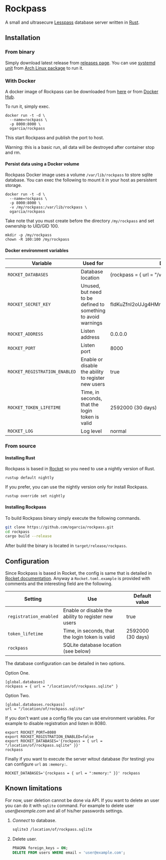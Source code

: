 # Rockpass

A small and ultrasecure [Lesspass][1] database server written in [Rust][2].

[1]: https://lesspass.com/
[2]: https://www.rust-lang.org/

## Installation

### From binary

Simply download latest release from [releases page][releases]. You can use
[systemd unit][unit] from [Arch Linux package][package] to run it.

[releases]: https://github.com/ogarcia/rockpass/releases
[unit]: https://aur.archlinux.org/cgit/aur.git/tree/rockpass.service?h=rockpass
[package]: https://aur.archlinux.org/packages/rockpass

### With Docker

A docker image of Rockpass can be downloaded from [here][ghcr] or from
[Docker Hub][hub].

To run it, simply exec.
```
docker run -t -d \
  --name=rockpass \
  -p 8000:8000 \
  ogarcia/rockpass
```

This start Rockpass and publish the port to host.

Warning: this is a basic run, all data will be destroyed after container
stop and rm.

[ghcr]: https://github.com/users/ogarcia/packages/container/package/rockpass
[hub]: https://hub.docker.com/repository/docker/ogarcia/rockpass

#### Persist data using a Docker volume

Rockpass Docker image uses a volume `/var/lib/rockpass` to store sqlite
database. You can exec the following to mount it in your host as persistent
storage.
```
docker run -t -d \
  --name=rockpass \
  -p 8000:8000 \
  -v /my/rockpass:/var/lib/rockpass \
  ogarcia/rockpass
```

Take note that you must create before the directory `/my/rockpass` and set
ownership to UID/GID 100.
```
mkdir -p /my/rockpass
chown -R 100:100 /my/rockpass
```

#### Docker environment variables

| Variable | Used for | Default value |
| --- | --- | --- |
| `ROCKET_DATABASES` | Database location | {rockpass = { url = \"/var/lib/rockpass/rockpass.sqlite\" }} |
| `ROCKET_SECRET_KEY` | Unused, but need to be defined to something to avoid warnings | fIdKuZfnI2oUJg4HMrKB7RTXxXS5B2Yw9D5RpOaKciI= |
| `ROCKET_ADDRESS` | Listen address | 0.0.0.0 |
| `ROCKET_PORT` | Listen port | 8000 |
| `ROCKET_REGISTRATION_ENABLED` | Enable or disable the ability to register new users | true |
| `ROCKET_TOKEN_LIFETIME` | Time, in seconds, that the login token is valid | 2592000 (30 days) |
| `ROCKET_LOG` | Log level | normal |

### From source

#### Installing Rust

Rockpass is based in [Rocket][3] so you need to use a nightly version of
Rust.
```
rustup default nightly
```

If you prefer, you can use the nightly version only for install Rockpass.
```
rustup override set nightly
```

[3]: https://rocket.rs/

#### Installing Rockpass

To build Rockpass binary simply execute the following commands.
```sh
git clone https://github.com/ogarcia/rockpass.git
cd rockpass
cargo build --release
```

After build the binary is located in `target/release/rockpass`.

## Configuration

Since Rockpass is based in Rocket, the config is same that is detailed in
[Rocket documentation][4]. Anyway a `Rocket.toml.example` is provided with
comments and the interesting field are the following.

| Setting | Use | Default value |
| --- | --- | --- |
| `registration_enabled` | Enable or disable the ability to register new users | true |
| `token_lifetime` | Time, in seconds, that the login token is valid | 2592000 (30 days) |
| `rockpass` | SQLite database location (see below) | |

The database configuration can be detailed in two options.

Option One.
```
[global.databases]
rockpass = { url = "/location/of/rockpass.sqlite" }
```

Option Two.
```
[global.databases.rockpass]
url = "/location/of/rockpass.sqlite"
```

If you don't want use a config file you can use environment variables. For
example to disable registration and listen in 8080.
```
export ROCKET_PORT=8080
export ROCKET_REGISTRATION_ENABLED=false
export ROCKET_DATABASES='{rockpass = { url = "/location/of/rockpass.sqlite" }}'
rockpass
```

Finally if you want to execute the server witout database (for testing) you
can configure `url` as `:memory:`.
```
ROCKET_DATABASES='{rockpass = { url = ":memory:" }}' rockpass
```

[4]: https://rocket.rs/v0.4/guide/configuration/

## Known limitations

For now, user deletion cannot be done via API. If you want to delete an user
you can do it with `sqlite` command. For example to delete user
_user@example.com_ and all of his/her passwords settings.

1. _Connect_ to database.
   ```sh
   sqlite3 /location/of/rockpass.sqlite
   ```
2. Delete user.
   ```sql
   PRAGMA foreign_keys = ON;
   DELETE FROM users WHERE email = 'user@example.com';
   ```
